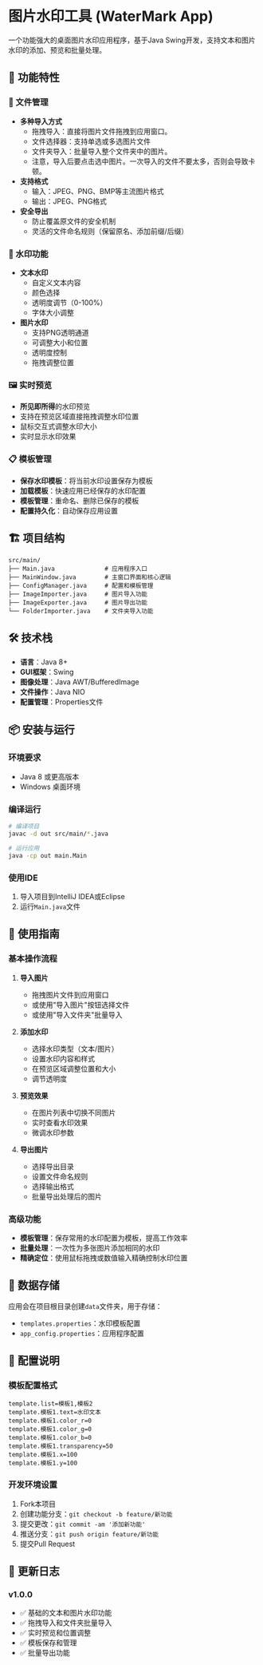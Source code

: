 # 图片水印工具 (WaterMark App)

一个功能强大的桌面图片水印应用程序，基于Java Swing开发，支持文本和图片水印的添加、预览和批量处理。

## 🚀 功能特性

### 📁 文件管理
- **多种导入方式**
  - 拖拽导入：直接将图片文件拖拽到应用窗口。
  - 文件选择器：支持单选或多选图片文件
  - 文件夹导入：批量导入整个文件夹中的图片。
  - 注意，导入后要点击选中图片。一次导入的文件不要太多，否则会导致卡顿。
- **支持格式**
  - 输入：JPEG、PNG、BMP等主流图片格式
  - 输出：JPEG、PNG格式
- **安全导出**
  - 防止覆盖原文件的安全机制
  - 灵活的文件命名规则（保留原名、添加前缀/后缀）

### 🎨 水印功能
- **文本水印**
  - 自定义文本内容
  - 颜色选择
  - 透明度调节（0-100%）
  - 字体大小调整
- **图片水印**
  - 支持PNG透明通道
  - 可调整大小和位置
  - 透明度控制
  - 拖拽调整位置

### 🖼️ 实时预览
- **所见即所得**的水印预览
- 支持在预览区域直接拖拽调整水印位置
- 鼠标交互式调整水印大小
- 实时显示水印效果

### 📋 模板管理
- **保存水印模板**：将当前水印设置保存为模板
- **加载模板**：快速应用已经保存的水印配置
- **模板管理**：重命名、删除已保存的模板
- **配置持久化**：自动保存应用设置

## 🏗️ 项目结构

```
src/main/
├── Main.java              # 应用程序入口
├── MainWindow.java        # 主窗口界面和核心逻辑
├── ConfigManager.java     # 配置和模板管理
├── ImageImporter.java     # 图片导入功能
├── ImageExporter.java     # 图片导出功能
└── FolderImporter.java    # 文件夹导入功能
```

## 🛠️ 技术栈

- **语言**：Java 8+
- **GUI框架**：Swing
- **图像处理**：Java AWT/BufferedImage
- **文件操作**：Java NIO
- **配置管理**：Properties文件

## 📦 安装与运行

### 环境要求
- Java 8 或更高版本
- Windows 桌面环境

### 编译运行
```bash
# 编译项目
javac -d out src/main/*.java

# 运行应用
java -cp out main.Main
```

### 使用IDE
1. 导入项目到IntelliJ IDEA或Eclipse
2. 运行`Main.java`文件

## 🎯 使用指南

### 基本操作流程
1. **导入图片**
   - 拖拽图片文件到应用窗口
   - 或使用"导入图片"按钮选择文件
   - 或使用"导入文件夹"批量导入

2. **添加水印**
   - 选择水印类型（文本/图片）
   - 设置水印内容和样式
   - 在预览区域调整位置和大小
   - 调节透明度

3. **预览效果**
   - 在图片列表中切换不同图片
   - 实时查看水印效果
   - 微调水印参数

4. **导出图片**
   - 选择导出目录
   - 设置文件命名规则
   - 选择输出格式
   - 批量导出处理后的图片

### 高级功能
- **模板管理**：保存常用的水印配置为模板，提高工作效率
- **批量处理**：一次性为多张图片添加相同的水印
- **精确定位**：使用鼠标拖拽或数值输入精确控制水印位置

## 📁 数据存储

应用会在项目根目录创建`data`文件夹，用于存储：
- `templates.properties`：水印模板配置
- `app_config.properties`：应用程序配置

## 🔧 配置说明

### 模板配置格式
```properties
template.list=模板1,模板2
template.模板1.text=水印文本
template.模板1.color_r=0
template.模板1.color_g=0
template.模板1.color_b=0
template.模板1.transparency=50
template.模板1.x=100
template.模板1.y=100
```
### 开发环境设置
1. Fork本项目
2. 创建功能分支：`git checkout -b feature/新功能`
3. 提交更改：`git commit -am '添加新功能'`
4. 推送分支：`git push origin feature/新功能`
5. 提交Pull Request

## 📝 更新日志

### v1.0.0
- ✅ 基础的文本和图片水印功能
- ✅ 拖拽导入和文件夹批量导入
- ✅ 实时预览和位置调整
- ✅ 模板保存和管理
- ✅ 批量导出功能
